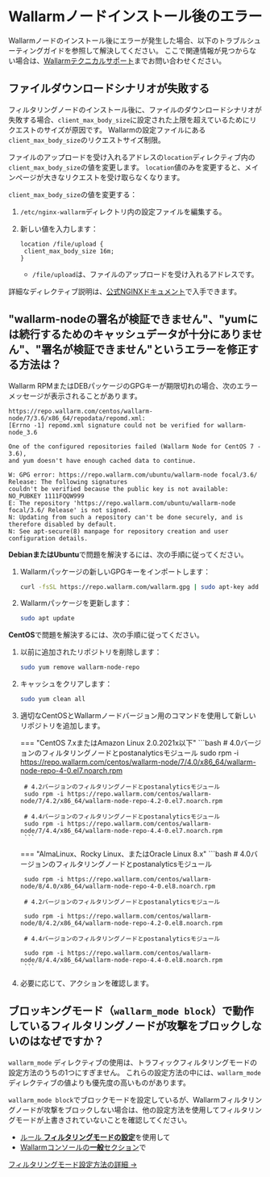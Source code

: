 # Wallarmノードインストール後のエラー

Wallarmノードのインストール後にエラーが発生した場合、以下のトラブルシューティングガイドを参照して解決してください。 ここで関連情報が見つからない場合は、[Wallarmテクニカルサポート](mailto:support@wallarm.com)までお問い合わせください。

## ファイルダウンロードシナリオが失敗する

フィルタリングノードのインストール後に、ファイルのダウンロードシナリオが失敗する場合、`client_max_body_size`に設定された上限を超えているためにリクエストのサイズが原因です。 Wallarmの設定ファイルにある`client_max_body_size`のリクエストサイズ制限。

ファイルのアップロードを受け入れるアドレスの`location`ディレクティブ内の`client_max_body_size`の値を変更します。 `location`値のみを変更すると、メインページが大きなリクエストを受け取らなくなります。

`client_max_body_size`の値を変更する：

1. `/etc/nginx-wallarm`ディレクトリ内の設定ファイルを編集する。
2. 新しい値を入力します：

	```
	location /file/upload {
	 client_max_body_size 16m;
	}
	```

	* `/file/upload`は、ファイルのアップロードを受け入れるアドレスです。

詳細なディレクティブ説明は、[公式NGINXドキュメント](https://nginx.org/en/docs/http/ngx_http_core_module.html#client_max_body_size)で入手できます。

## "wallarm-nodeの署名が検証できません"、"yumには続行するためのキャッシュデータが十分にありません"、"署名が検証できません"というエラーを修正する方法は？

Wallarm RPMまたはDEBパッケージのGPGキーが期限切れの場合、次のエラーメッセージが表示されることがあります。

```
https://repo.wallarm.com/centos/wallarm-node/7/3.6/x86_64/repodata/repomd.xml:
[Errno -1] repomd.xml signature could not be verified for wallarm-node_3.6

One of the configured repositories failed (Wallarm Node for CentOS 7 - 3.6),
and yum doesn't have enough cached data to continue.

W: GPG error: https://repo.wallarm.com/ubuntu/wallarm-node focal/3.6/ Release: The following signatures
couldn't be verified because the public key is not available: NO_PUBKEY 1111FQQW999
E: The repository 'https://repo.wallarm.com/ubuntu/wallarm-node focal/3.6/ Release' is not signed.
N: Updating from such a repository can't be done securely, and is therefore disabled by default.
N: See apt-secure(8) manpage for repository creation and user configuration details.
```

**DebianまたはUbuntu**で問題を解決するには、次の手順に従ってください。

1. Wallarmパッケージの新しいGPGキーをインポートします：

	```bash
	curl -fsSL https://repo.wallarm.com/wallarm.gpg | sudo apt-key add -
	```
2. Wallarmパッケージを更新します：

	```bash
	sudo apt update
	```

**CentOS**で問題を解決するには、次の手順に従ってください。

1. 以前に追加されたリポジトリを削除します：

	```bash
	sudo yum remove wallarm-node-repo
	```
2. キャッシュをクリアします：

	```bash
	sudo yum clean all
	```
3. 適切なCentOSとWallarmノードバージョン用のコマンドを使用して新しいリポジトリを追加します。

	=== "CentOS 7.xまたはAmazon Linux 2.0.2021x以下"
		```bash
		# 4.0バージョンのフィルタリングノードとpostanalyticsモジュール
		sudo rpm -i https://repo.wallarm.com/centos/wallarm-node/7/4.0/x86_64/wallarm-node-repo-4-0.el7.noarch.rpm

		# 4.2バージョンのフィルタリングノードとpostanalyticsモジュール
		sudo rpm -i https://repo.wallarm.com/centos/wallarm-node/7/4.2/x86_64/wallarm-node-repo-4.2-0.el7.noarch.rpm

		# 4.4バージョンのフィルタリングノードとpostanalyticsモジュール
		sudo rpm -i https://repo.wallarm.com/centos/wallarm-node/7/4.4/x86_64/wallarm-node-repo-4.4-0.el7.noarch.rpm
		```
	=== "AlmaLinux、Rocky Linux、またはOracle Linux 8.x"
		```bash
		# 4.0バージョンのフィルタリングノードとpostanalyticsモジュール
		
		sudo rpm -i https://repo.wallarm.com/centos/wallarm-node/8/4.0/x86_64/wallarm-node-repo-4-0.el8.noarch.rpm

		# 4.2バージョンのフィルタリングノードとpostanalyticsモジュール
		
		sudo rpm -i https://repo.wallarm.com/centos/wallarm-node/8/4.2/x86_64/wallarm-node-repo-4.2-0.el8.noarch.rpm

		# 4.4バージョンのフィルタリングノードとpostanalyticsモジュール
		
		sudo rpm -i https://repo.wallarm.com/centos/wallarm-node/8/4.4/x86_64/wallarm-node-repo-4.4-0.el8.noarch.rpm
		```		
4. 必要に応じて、アクションを確認します。

## ブロッキングモード（`wallarm_mode block`）で動作しているフィルタリングノードが攻撃をブロックしないのはなぜですか？

`wallarm_mode` ディレクティブの使用は、トラフィックフィルタリングモードの設定方法のうちの1つにすぎません。 これらの設定方法の中には、`wallarm_mode`ディレクティブの値よりも優先度の高いものがあります。

`wallarm_mode block`でブロックモードを設定しているが、Wallarmフィルタリングノードが攻撃をブロックしない場合は、他の設定方法を使用してフィルタリングモードが上書きされていないことを確認してください。

* [ルール **フィルタリングモードの設定**](../user-guides/rules/wallarm-mode-rule.ja.md)を使用して
* [Wallarmコンソールの**一般**セクション](../user-guides/settings/general.ja.md)で

[フィルタリングモード設定方法の詳細 →](../admin-en/configure-parameters-en.ja.md)